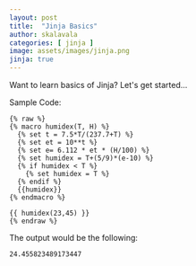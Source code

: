 ```yaml
---
layout: post
title:  "Jinja Basics"
author: skalavala
categories: [ jinja ]
image: assets/images/jinja.png
jinja: true
---
```


Want to learn basics of Jinja? Let's get started...

Sample Code:


```
{% raw %}
{% macro humidex(T, H) %}
  {% set t = 7.5*T/(237.7+T) %}
  {% set et = 10**t %}
  {% set e= 6.112 * et * (H/100) %}
  {% set humidex = T+(5/9)*(e-10) %}
  {% if humidex < T %}
    {% set humidex = T %}
  {% endif %}
  {{humidex}}
{% endmacro %}

{{ humidex(23,45) }}
{% endraw %}
```

The output would be the following:

```
24.455823489173447
```
